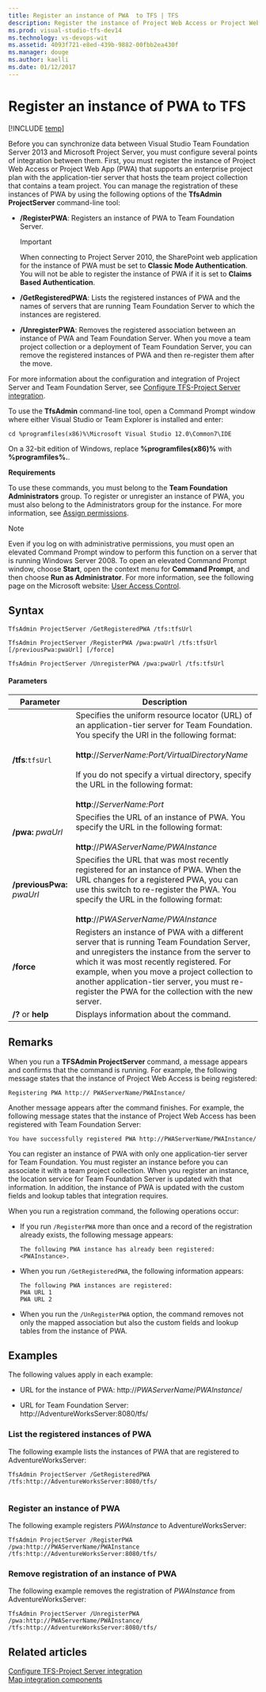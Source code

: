 ```yaml
---
title: Register an instance of PWA  to TFS | TFS
description: Register the instance of Project Web Access or Project Web App (PWA) to the Team Foundation Server (TFS) 
ms.prod: visual-studio-tfs-dev14
ms.technology: vs-devops-wit
ms.assetid: 4093f721-e8ed-439b-9882-00fbb2ea430f
ms.manager: douge
ms.author: kaelli
ms.date: 01/12/2017
---
```

# Register an instance of PWA  to TFS
[!INCLUDE [temp](../_shared/tfs-ps-sync-header.md)]

<a name="Top"></a> Before you can synchronize data between Visual Studio Team Foundation Server 2013 and Microsoft Project Server, you must configure several points of integration between them. First, you must register the instance of Project Web Access or Project Web App (PWA) that supports an enterprise project plan with the application-tier server that hosts the team project collection that contains a team project. You can manage the registration of these instances of PWA by using the following options of the **TfsAdmin ProjectServer** command-line tool:  
  
-   **/RegisterPWA**: Registers an instance of PWA to Team Foundation Server.  
  
    > [!IMPORTANT]
    >  When connecting to Project Server 2010, the SharePoint web application for the instance of PWA must be set to **Classic Mode Authentication**. You will not be able to register the instance of PWA if it is set to **Claims Based Authentication**.  
  
-   **/GetRegisteredPWA**: Lists the registered instances of PWA and the names of servers that are running Team Foundation Server to which the instances are registered.  
  
-   **/UnregisterPWA**: Removes the registered association between an instance of PWA and Team Foundation Server. When you move a team project collection or a deployment of Team Foundation Server, you can remove the registered instances of PWA and then re-register them after the move.  
  
 For more information about the configuration and integration of Project Server and Team Foundation Server, see [Configure TFS-Project Server integration](configure-tfs-project-server-integration.md).  
  
 To use the **TfsAdmin** command-line tool, open a Command Prompt window where either Visual Studio or Team Explorer is installed and enter:  
  
```  
cd %programfiles(x86)%\Microsoft Visual Studio 12.0\Common7\IDE  
```  
  
 On a 32-bit edition of Windows, replace **%programfiles(x86)%** with **%programfiles%.**.  
  
 **Requirements**  
  
 To use these commands, you must belong to the **Team Foundation Administrators**  group. To register or unregister an instance of PWA, you must also belong to the Administrators group for the instance. For more information, see [Assign permissions](assign-permissions-support-tfs-project-server-integration.md).  
  
> [!NOTE]
>  Even if you log on with administrative permissions, you must open an elevated Command Prompt window to perform this function on a server that is running Windows Server 2008. To open an elevated Command Prompt window, choose **Start**, open the context menu for **Command Prompt**, and then choose **Run as Administrator**. For more information, see the following page on the Microsoft website: [User Access Control](http://go.microsoft.com/fwlink/?LinkId=111235).  
  
 
  
## Syntax  
  
```  
TfsAdmin ProjectServer /GetRegisteredPWA /tfs:tfsUrl  
```  
  
```  
TfsAdmin ProjectServer /RegisterPWA /pwa:pwaUrl /tfs:tfsUrl [/previousPwa:pwaUrl] [/force]  
```  
  
```  
TfsAdmin ProjectServer /UnregisterPWA /pwa:pwaUrl /tfs:tfsUrl  
```  
  
#### Parameters  
  
|**Parameter**|**Description**|  
|-------------------|---------------------|  
|**/tfs**:`tfsUrl`|Specifies the uniform resource locator (URL) of an application-tier server for Team Foundation. You specify the URI in the following format:<br /><br /> **http**://*ServerName:Port/VirtualDirectoryName*<br /><br /> If you do not specify a virtual directory, specify the URL in the following format:<br /><br /> **http**://*ServerName:Port*|  
|**/pwa:** *pwaUrl*|Specifies the URL of an instance of PWA. You specify the URL in the following format:<br /><br /> **http**://*PWAServerName/PWAInstance*|  
|**/previousPwa:** *pwaUrl*|Specifies the URL that was most recently registered for an instance of PWA. When the URL changes for a registered PWA, you can use this switch to re-register the PWA. You specify the URL in the following format:<br /><br /> **http**://*PWAServerName/PWAInstance*|  
|**/force**|Registers an instance of PWA with a different server that is running Team Foundation Server, and unregisters the instance from the server to which it was most recently registered. For example, when you move a project collection to another application-tier server, you must re-register the PWA for the collection with the new server.|  
|**/?** or **help**|Displays information about the command.|  
  
## Remarks  
 When you run a **TFSAdmin ProjectServer** command, a message appears and confirms that the command is running. For example, the following message states that the instance of Project Web Access is being registered:  
  
```  
Registering PWA http:// PWAServerName/PWAInstance/   
```  
  
 Another message appears after the command finishes. For example, the following message states that the instance of Project Web Access has been registered with Team Foundation Server:  
  
```  
You have successfully registered PWA http://PWAServerName/PWAInstance/  
```  
  
 You can register an instance of PWA with only one application-tier server for Team Foundation. You must register an instance before you can associate it with a team project collection. When you register an instance, the location service for Team Foundation Server is updated with that information. In addition, the instance of PWA is updated with the custom fields and lookup tables that integration requires.  
  
 When you run a registration command, the following operations occur:  
  
-   If you run `/RegisterPWA` more than once and a record of the registration already exists, the following message appears:  
  
     `The following PWA instance has already been registered: <PWAInstance>.`  
  
-   When you run `/GetRegisteredPWA`, the following information appears:  
  
    ```  
    The following PWA instances are registered:    
    PWA URL 1  
    PWA URL 2  
    ```  
  
-   When you run the `/UnRegisterPWA` option, the command removes not only the mapped association but also the custom fields and lookup tables from the instance of PWA.  
  
## Examples  
 The following values apply in each example:  
  
-   URL for the instance of PWA: http://*PWAServerName*/*PWAInstance*/  
  
-   URL for Team Foundation Server: http://AdventureWorksServer:8080/tfs/  
  
### List the registered instances of PWA  
 The following example lists the instances of PWA that are registered to AdventureWorksServer:  
  
```  
TfsAdmin ProjectServer /GetRegisteredPWA /tfs:http://AdventureWorksServer:8080/tfs/  
  
```  
  
### Register an instance of PWA  
 The following example registers *PWAInstance* to AdventureWorksServer:  
  
```  
TfsAdmin ProjectServer /RegisterPWA /pwa:http://PWAServerName/PWAInstance /tfs:http://AdventureWorksServer:8080/tfs/  
```  
  
### Remove registration of an instance of PWA  
 The following example removes the registration of *PWAInstance* from AdventureWorksServer:  
  
```  
TfsAdmin ProjectServer /UnregisterPWA /pwa:http://PWAServerName/PWAInstance/ /tfs:http://AdventureWorksServer:8080/tfs/  
```  
  
  
## Related articles  
 [Configure TFS-Project Server integration](configure-tfs-project-server-integration.md)   
 [Map integration components](map-integration-components.md)